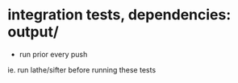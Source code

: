 # integration tests, dependencies: output/

* run prior every push

ie. run lathe/sifter before running these tests